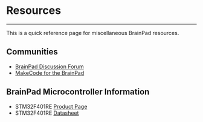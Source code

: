 # Resources
---
This is a quick reference page for miscellaneous BrainPad resources.

## Communities

* [BrainPad Discussion Forum](https://forums.ghielectronics.com/c/brainpad)
* [MakeCode for the BrainPad](https://makecode.brainpad.com/)

## BrainPad Microcontroller Information

* STM32F401RE [Product Page](http://www.st.com/en/microcontrollers/stm32f401re.html)
* STM32F401RE [Datasheet](http://www.st.com/resource/en/datasheet/stm32f401re.pdf)

